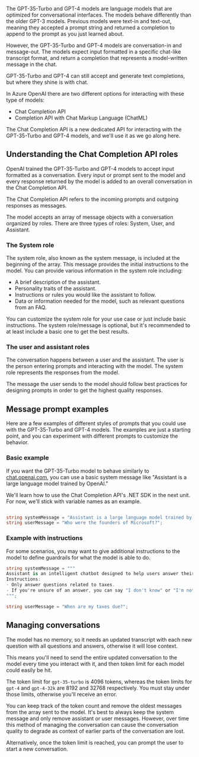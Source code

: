 The GPT-35-Turbo and GPT-4 models are language models that are optimized for conversational interfaces. The models behave differently than the older GPT-3 models. Previous models were text-in and text-out, meaning they accepted a prompt string and returned a completion to append to the prompt as you just learned about. 

However, the GPT-35-Turbo and GPT-4 models are conversation-in and message-out. The models expect input formatted in a specific chat-like transcript format, and return a completion that represents a model-written message in the chat.

GPT-35-Turbo and GPT-4 can still accept and generate text completions, but where they shine is with chat.

In Azure OpenAI there are two different options for interacting with these type of models:

* Chat Completion API
* Completion API with Chat Markup Language (ChatML)

The Chat Completion API is a new dedicated API for interacting with the GPT-35-Turbo and GPT-4 models, and we'll use it as we go along here.

## Understanding the Chat Completion API roles

OpenAI trained the GPT-35-Turbo and GPT-4 models to accept input formatted as a conversation. Every input or prompt sent to the model and every response returned by the model is added to an overall conversation in the Chat Completion API.

The Chat Completion API refers to the incoming prompts and outgoing responses as messages.

The model accepts an array of message objects with a conversation organized by roles. There are three types of roles: System, User, and Assistant.

### The System role

The system role, also known as the system message, is included at the beginning of the array. This message provides the initial instructions to the model. You can provide various information in the system role including:

* A brief description of the assistant.
* Personality traits of the assistant.
* Instructions or rules you would like the assistant to follow.
* Data or information needed for the model, such as relevant questions from an FAQ.

You can customize the system role for your use case or just include basic instructions. The system role/message is optional, but it's recommended to at least include a basic one to get the best results.

### The user and assistant roles

The conversation happens between a user and the assistant. The user is the person entering prompts and interacting with the model. The system role represents the responses from the model.

The message the user sends to the model should follow best practices for designing prompts in order to get the highest quality responses.

## Message prompt examples

Here are a few examples of different styles of prompts that you could use with the GPT-35-Turbo and GPT-4 models. The examples are just a starting point, and you can experiment with different prompts to customize the behavior.

### Basic example

If you want the GPT-35-Turbo model to behave similarly to [chat.openai.com](https://chat.openai.com), you can use a basic system message like "Assistant is a large language model trained by OpenAI."

We'll learn how to use the Chat Completion API's .NET SDK in the next unit. For now, we'll stick with variable names as an example.

```csharp

string systemMessage = "Assistant is a large language model trained by OpenAI.";
string userMessage = "Who were the founders of Microsoft?";

```

### Example with instructions

For some scenarios, you may want to give additional instructions to the model to define guardrails for what the model is able to do.

```csharp
string systemMessage = """
Assistant is an intelligent chatbot designed to help users answer their tax related questions.
Instructions: 
- Only answer questions related to taxes. 
- If you're unsure of an answer, you can say "I don't know" or "I'm not sure" and recommend users go to the IRS website for more information. 
""";

string userMessage = "When are my taxes due?";
```

## Managing conversations

The model has no memory, so it needs an updated transcript with each new question with all questions and answers, otherwise it will lose context.

This means you'll need to send the entire updated conversation to the model every time you interact with it, and then token limit for each model could easily be hit.

The token limit for `gpt-35-turbo` is 4096 tokens, whereas the token limits for `gpt-4` and `gpt-4-32k` are 8192 and 32768 respectively. You must stay under those limits, otherwise you'll receive an error.

You can keep track of the token count and remove the oldest messages from the array sent to the model. It's best to always keep the system message and only remove assistant or user messages. However, over time this method of managing the conversation can cause the conversation quality to degrade as context of earlier parts of the conversation are lost.

Alternatively, once the token limit is reached, you can prompt the user to start a new conversation.

